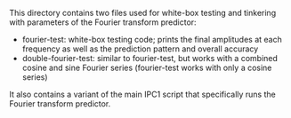 This directory contains two files used for white-box testing and tinkering with parameters of the Fourier transform predictor: 
* fourier-test: white-box testing code; prints the final amplitudes at each frequency as well as the prediction pattern and overall accuracy
* double-fourier-test: similar to fourier-test, but works with a combined cosine and sine Fourier series (fourier-test works with only a cosine series)

It also contains a variant of the main IPC1 script that specifically runs the Fourier transform predictor. 
